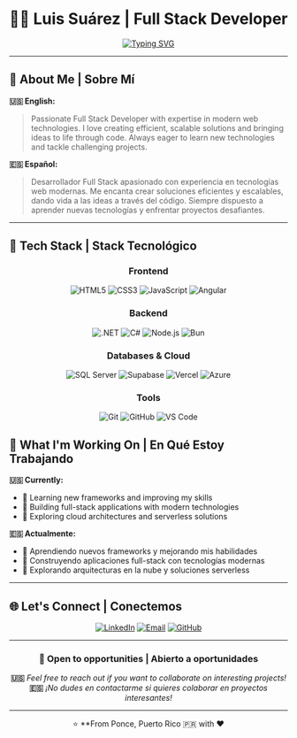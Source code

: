 # 👨‍💻 Luis Suárez | Full Stack Developer

<div align="center">

[![Typing SVG](https://readme-typing-svg.herokuapp.com?font=Fira+Code&size=22&duration=3000&pause=1000&color=00D4FF&center=true&vCenter=true&multiline=true&width=600&height=100&lines=Welcome+to+my+GitHub+profile!;¡Bienvenido+a+mi+perfil+de+GitHub!;Building+amazing+web+experiences;Construyendo+experiencias+web+increíbles)](https://git.io/typing-svg)

</div>

---

## 🌟 About Me | Sobre Mí

**🇺🇸 English:**
> Passionate Full Stack Developer with expertise in modern web technologies. I love creating efficient, scalable solutions and bringing ideas to life through code. Always eager to learn new technologies and tackle challenging projects.

**🇪🇸 Español:**
> Desarrollador Full Stack apasionado con experiencia en tecnologías web modernas. Me encanta crear soluciones eficientes y escalables, dando vida a las ideas a través del código. Siempre dispuesto a aprender nuevas tecnologías y enfrentar proyectos desafiantes.

---

## 🚀 Tech Stack | Stack Tecnológico

<div align="center">

### Frontend
![HTML5](https://img.shields.io/badge/HTML5-E34F26?style=for-the-badge&logo=html5&logoColor=white)
![CSS3](https://img.shields.io/badge/CSS3-1572B6?style=for-the-badge&logo=css3&logoColor=white)
![JavaScript](https://img.shields.io/badge/JavaScript-F7DF1E?style=for-the-badge&logo=javascript&logoColor=black)
![Angular](https://img.shields.io/badge/Angular-DD0031?style=for-the-badge&logo=angular&logoColor=white)

### Backend
![.NET](https://img.shields.io/badge/.NET-512BD4?style=for-the-badge&logo=dotnet&logoColor=white)
![C#](https://img.shields.io/badge/C%23-239120?style=for-the-badge&logo=c-sharp&logoColor=white)
![Node.js](https://img.shields.io/badge/Node.js-339933?style=for-the-badge&logo=nodedotjs&logoColor=white)
![Bun](https://img.shields.io/badge/Bun-000000?style=for-the-badge&logo=bun&logoColor=white)

### Databases & Cloud
![SQL Server](https://img.shields.io/badge/SQL%20Server-CC2927?style=for-the-badge&logo=microsoft-sql-server&logoColor=white)
![Supabase](https://img.shields.io/badge/Supabase-181818?style=for-the-badge&logo=supabase&logoColor=white)
![Vercel](https://img.shields.io/badge/Vercel-000000?style=for-the-badge&logo=vercel&logoColor=white)
![Azure](https://img.shields.io/badge/Azure-0078D4?style=for-the-badge&logo=microsoft-azure&logoColor=white)

### Tools
![Git](https://img.shields.io/badge/Git-F05032?style=for-the-badge&logo=git&logoColor=white)
![GitHub](https://img.shields.io/badge/GitHub-181717?style=for-the-badge&logo=github&logoColor=white)
![VS Code](https://img.shields.io/badge/VS%20Code-007ACC?style=for-the-badge&logo=visual-studio-code&logoColor=white)

</div>



## 🎯 What I'm Working On | En Qué Estoy Trabajando

**🇺🇸 Currently:**
- 🌱 Learning new frameworks and improving my skills
- 🔨 Building full-stack applications with modern technologies
- 🚀 Exploring cloud architectures and serverless solutions

**🇪🇸 Actualmente:**
- 🌱 Aprendiendo nuevos frameworks y mejorando mis habilidades
- 🔨 Construyendo aplicaciones full-stack con tecnologías modernas
- 🚀 Explorando arquitecturas en la nube y soluciones serverless

---

## 🌐 Let's Connect | Conectemos

<div align="center">

[![LinkedIn](https://img.shields.io/badge/LinkedIn-0077B5?style=for-the-badge&logo=linkedin&logoColor=white)](https://linkedin.com/in/lsuarezroque)
[![Email](https://img.shields.io/badge/Email-D14836?style=for-the-badge&logo=gmail&logoColor=white)](mailto:luisantonio1493@gmail.com)
[![GitHub](https://img.shields.io/badge/GitHub-181717?style=for-the-badge&logo=github&logoColor=white)](https://github.com/luisantonio1493)

</div>

---

<div align="center">

### 💼 Open to opportunities | Abierto a oportunidades
**🇺🇸** *Feel free to reach out if you want to collaborate on interesting projects!*  
**🇪🇸** *¡No dudes en contactarme si quieres colaborar en proyectos interesantes!*

---

⭐ **From Ponce, Puerto Rico 🇵🇷 with ❤️

</div>
